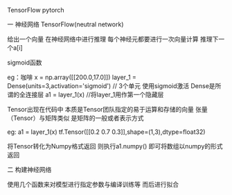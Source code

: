 TensorFlow   pytorch

一     神经网络 TensorFlow(neutral network)

给出一个向量  在神经网络中进行推理
每个神经元都要进行一次向量计算  推理下一个a[i]

sigmoid函数

eg：咖啡
x = np.array([[200.0,17.0]])
layer_1 = Dense(units=3,activation='sigmoid')  // 3个单元  使用sigmoid激活 Dense是所谓的全连接层
a1 = layer_1(x)  //将layer_1用作第一个隐藏层



Tensor出现在代码中  本质是Tensor团队指定的易于运算和存储的向量   张量（Tensor）与矩阵类似  是矩阵的一般或者表示方式

 eg:
 a1 = layer_1(x)
 tf.Tensor([[0.2 0.7 0.3]],shape=(1,3),dtype=float32)

将Tensor转化为Numpy格式返回   则执行a1.numpy()  即可将数组以numpy的形式返回




二   构建神经网络

使用几个函数来对模型进行指定参数与编译训练等  而后进行拟合

